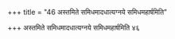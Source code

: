 +++
title = "46 अस्तमिते समिधमादधात्यग्नये समिधमहार्षमिति"

+++
अस्तमिते समिधमादधात्यग्नये समिधमहार्षमिति ४६
